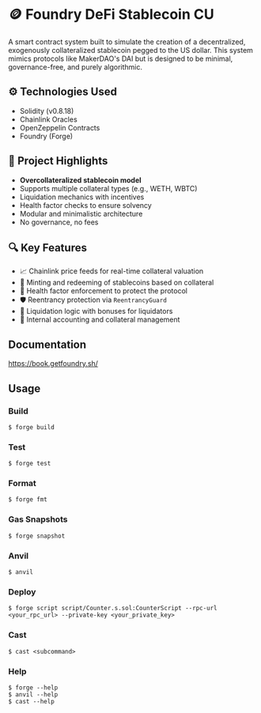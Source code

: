 # 🪙 Foundry DeFi Stablecoin CU

A smart contract system built to simulate the creation of a decentralized, exogenously collateralized stablecoin pegged to the US dollar. This system mimics protocols like MakerDAO's DAI but is designed to be minimal, governance-free, and purely algorithmic.

## ⚙️ Technologies Used

- Solidity (v0.8.18)
- Chainlink Oracles
- OpenZeppelin Contracts
- Foundry (Forge)

## 📌 Project Highlights

- **Overcollateralized stablecoin model**
- Supports multiple collateral types (e.g., WETH, WBTC)
- Liquidation mechanics with incentives
- Health factor checks to ensure solvency
- Modular and minimalistic architecture
- No governance, no fees

## 🔍 Key Features

- 📈 Chainlink price feeds for real-time collateral valuation
- 💸 Minting and redeeming of stablecoins based on collateral
- 🧮 Health factor enforcement to protect the protocol
- 🛡️ Reentrancy protection via `ReentrancyGuard`
- 🔁 Liquidation logic with bonuses for liquidators
- 🧱 Internal accounting and collateral management

## Documentation

https://book.getfoundry.sh/

## Usage

### Build

```shell
$ forge build
```

### Test

```shell
$ forge test
```

### Format

```shell
$ forge fmt
```

### Gas Snapshots

```shell
$ forge snapshot
```

### Anvil

```shell
$ anvil
```

### Deploy

```shell
$ forge script script/Counter.s.sol:CounterScript --rpc-url <your_rpc_url> --private-key <your_private_key>
```

### Cast

```shell
$ cast <subcommand>
```

### Help

```shell
$ forge --help
$ anvil --help
$ cast --help
```
